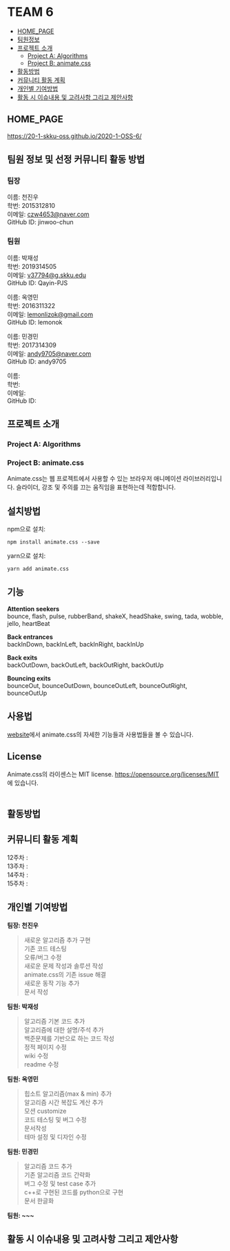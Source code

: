 # TEAM 6  
- [HOME_PAGE](#HOME_PAGE)
- [팀원정보](#Members)
- [프로젝트 소개](#about_project)
  - [Project A: Algorithms](#project_A)
  - [Project B: animate.css](#project_B)
- [활동방법](#HowToDo)
- [커뮤니티 활동 계획](#plan)
- [개인별 기여방법](#WhatToDo)
- [활동 시 이슈내용 및 고려사항 그리고 제안사항](#proposal)


## <div id="HOME_PAGE">HOME_PAGE</div>
https://20-1-skku-oss.github.io/2020-1-OSS-6/  
  
## <div id="Members">팀원 정보 및 선정 커뮤니티 활동 방법</div>  
### 팀장  
이름: 천진우<br>
학번:  2015312810<br>
이메일:  czw4653@naver.com<br>
GitHub ID:  jinwoo-chun<br>
  
### 팀원  
이름: 박재성   
학번: 2019314505  
이메일: v37794@g.skku.edu  
GitHub ID: Qayin-PJS  
  
  
이름: 옥영민   
학번: 2016311322  
이메일: lemonlizok@gmail.com   
GitHub ID: lemonok  
  
이름: 민경민   
학번: 2017314309   
이메일: andy9705@naver.com  
GitHub ID: andy9705  
  
이름:   
학번:   
이메일:   
GitHub ID:   

## <div id="about_project">프로젝트 소개</div>
### <div id="project_A">Project A: Algorithms</div>
### <div id="project_B">Project B: animate.css</div>

Animate.css는 웹 프로젝트에서 사용할 수 있는 브라우저 애니메이션 라이브러리입니다.
슬라이더, 강조 및 주의를 끄는 움직임을 표현하는데 적합합니다.

## 설치방법

npm으로 설치:

```shell
npm install animate.css --save
```

yarn으로 설치:

```shell
yarn add animate.css
```
## 기능

**Attention seekers**<br>
bounce, flash, pulse, rubberBand, shakeX, headShake, swing, tada, wobble, jello, heartBeat

**Back entrances**<br>
backInDown, backInLeft, backInRight, backInUp

**Back exits**<br>
backOutDown, backOutLeft, backOutRight, backOutUp

**Bouncing exits**<br>
bounceOut, bounceOutDown, bounceOutLeft, bounceOutRight, bounceOutUp

## 사용법

[website](https://animate.style/)에서 animate.css의 자세한 기능들과 사용법들을 볼 수 있습니다.

## License

Animate.css의 라이센스는 MIT license. <https://opensource.org/licenses/MIT> 에 있습니다.
<br>
<br>

## <div id="HowToDo">활동방법</div>

  
  
## <div id="plan">커뮤니티 활동 계획</div>
12주차 :   
13주차 :   
14주차 :   
15주차 :  
  
## <div id="WhatToDo">개인별 기여방법</div>
**팀장: 천진우**  

> 새로운 알고리즘 추가 구현<br>
> 기존 코드 테스팅<br>
> 오류/버그 수정<br>
> 새로운 문제 작성과 솔루션 작성<br>
> animate.css의 기존 issue 해결<br>
> 새로운 동작 기능 추가<br>
> 문서 작성<br>
  
  
**팀원: 박재성**  
  
> 알고리즘 기본 코드 추가  
> 알고리즘에 대한 설명/주석 추가  
> 백준문제를 기반으로 하는 코드 작성  
> 정적 페이지 수정  
> wiki 수정  
> readme 수정  
  
**팀원: 옥영민**  

> 힙소트 알고리즘(max & min) 추가  
> 알고리즘 시간 복잡도 계산 추가  
> 모션 customize  
> 코드 테스팅 및 버그 수정   
> 문서작성  
> 테마 설정 및 디자인 수정

**팀원: 민경민**

> 알고리즘 코드 추가   
> 기존 알고리즘 코드 간략화  
> 버그 수정 및 test case 추가  
> c++로 구현된 코드를 python으로 구현  
> 문서 한글화

**팀원: ~~~**  
  
  
## <div id="proposal">활동 시 이슈내용 및 고려사항 그리고 제안사항</div>
  
